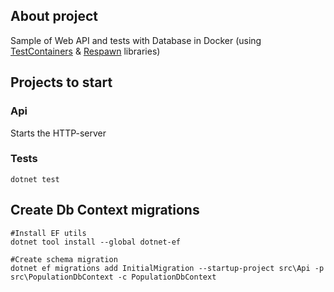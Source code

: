 ## About project
Sample of Web API and tests with Database in Docker (using [TestContainers](https://github.com/testcontainers/testcontainers-dotnet) & [Respawn](https://github.com/jbogard/Respawn) libraries)

## Projects to start
### Api
Starts the HTTP-server

### Tests
```shell
dotnet test
```

## Create Db Context migrations

```shell
#Install EF utils
dotnet tool install --global dotnet-ef

#Create schema migration
dotnet ef migrations add InitialMigration --startup-project src\Api -p src\PopulationDbContext -c PopulationDbContext
```
